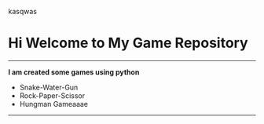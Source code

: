 kasqwas

# Hi Welcome to My Game Repository
***

**I am created some games using python**
- Snake-Water-Gun
- Rock-Paper-Scissor
- Hungman Gameaaae
---

